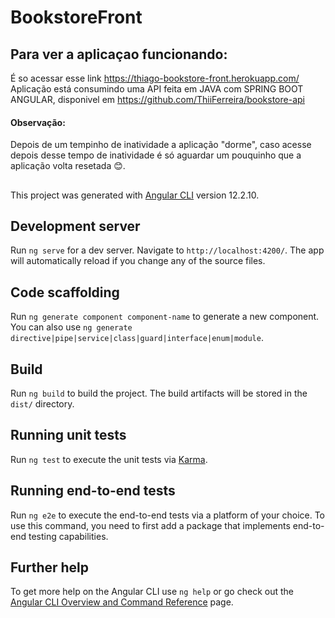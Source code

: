 # BookstoreFront

## Para ver a aplicaçao funcionando: 
É so acessar esse link https://thiago-bookstore-front.herokuapp.com/ <br>
Aplicação está consumindo uma API feita em JAVA com SPRING BOOT ANGULAR, disponivel em https://github.com/ThiiFerreira/bookstore-api
#### Observação:
Depois de um tempinho de inatividade a aplicação "dorme", caso acesse depois desse tempo de inatividade é só aguardar um pouquinho que a aplicação volta resetada 😊.

##
This project was generated with [Angular CLI](https://github.com/angular/angular-cli) version 12.2.10.

## Development server

Run `ng serve` for a dev server. Navigate to `http://localhost:4200/`. The app will automatically reload if you change any of the source files.

## Code scaffolding

Run `ng generate component component-name` to generate a new component. You can also use `ng generate directive|pipe|service|class|guard|interface|enum|module`.

## Build

Run `ng build` to build the project. The build artifacts will be stored in the `dist/` directory.

## Running unit tests

Run `ng test` to execute the unit tests via [Karma](https://karma-runner.github.io).

## Running end-to-end tests

Run `ng e2e` to execute the end-to-end tests via a platform of your choice. To use this command, you need to first add a package that implements end-to-end testing capabilities.

## Further help

To get more help on the Angular CLI use `ng help` or go check out the [Angular CLI Overview and Command Reference](https://angular.io/cli) page.
